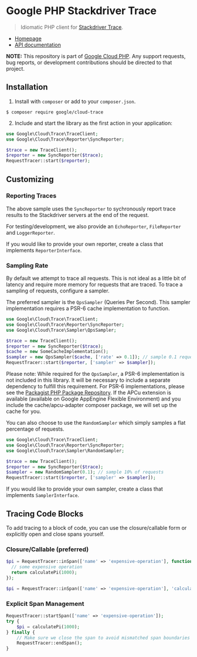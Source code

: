 # Google PHP Stackdriver Trace

> Idiomatic PHP client for [Stackdriver Trace](https://cloud.google.com/trace/).

* [Homepage](http://googlecloudplatform.github.io/google-cloud-php)
* [API documentation](http://googlecloudplatform.github.io/google-cloud-php/#/docs/cloud-storage/latest/trace/traceclient)

**NOTE:** This repository is part of [Google Cloud PHP](https://github.com/googlecloudplatform/google-cloud-php). Any
support requests, bug reports, or development contributions should be directed to
that project.

## Installation

1. Install with `composer` or add to your `composer.json`.

```
$ composer require google/cloud-trace
```

2. Include and start the library as the first action in your application:

```php
use Google\Cloud\Trace\TraceClient;
use Google\Cloud\Trace\Reporter\SyncReporter;

$trace = new TraceClient();
$reporter = new SyncReporter($trace);
RequestTracer::start($reporter);
```

## Customizing

### Reporting Traces

The above sample uses the `SyncReporter` to sychronously report trace results to the
Stackdriver servers at the end of the request.

For testing/development, we also provide an `EchoReporter`, `FileReporter` and `LoggerReporter`.

If you would like to provide your own reporter, create a class that implements `ReporterInterface`.

### Sampling Rate

By default we attempt to trace all requests. This is not ideal as a little bit of
latency and require more memory for requests that are traced. To trace a sampling
of requests, configure a sampler.

The preferred sampler is the `QpsSampler` (Queries Per Second). This sampler implementation
requires a PSR-6 cache implementation to function.

```php
use Google\Cloud\Trace\TraceClient;
use Google\Cloud\Trace\Reporter\SyncReporter;
use Google\Cloud\Trace\Sampler\QpsSampler;

$trace = new TraceClient();
$reporter = new SyncReporter($trace);
$cache = new SomeCacheImplementation();
$sampler = new QpsSampler($cache, ['rate' => 0.1]); // sample 0.1 requests per second
RequestTracer::start($reporter, ['sampler' => $sampler]);
```

Please note: While required for the `QpsSampler`, a PSR-6 implementation is
not included in this library. It will be necessary to include a separate
dependency to fulfill this requirement. For PSR-6 implementations, please see the
[Packagist PHP Package Repository](https://packagist.org/providers/psr/cache-implementation).
If the APCu extension is available (available on Google AppEngine Flexible Environment)
and you include the cache/apcu-adapter composer package, we will set up the cache for you.

You can also choose to use the `RandomSampler` which simply samples a flat
percentage of requests.

```php
use Google\Cloud\Trace\TraceClient;
use Google\Cloud\Trace\Reporter\SyncReporter;
use Google\Cloud\Trace\Sampler\RandomSampler;

$trace = new TraceClient();
$reporter = new SyncReporter($trace);
$sampler = new RandomSampler(0.1); // sample 10% of requests
RequestTracer::start($reporter, ['sampler' => $sampler]);
```

If you would like to provide your own sampler, create a class that implements `SamplerInterface`.

## Tracing Code Blocks

To add tracing to a block of code, you can use the closure/callable form or explicitly open
and close spans yourself.

### Closure/Callable (preferred)

```php
$pi = RequestTracer::inSpan(['name' => 'expensive-operation'], function() {
  // some expensive operation
  return calculatePi(1000);
});

$pi = RequestTracer::inSpan(['name' => 'expensive-operation'], 'calculatePi', [1000]);
```

### Explicit Span Management

```php
RequestTracer::startSpan(['name' => 'expensive-operation']);
try {
    $pi = calculatePi(1000);
} finally {
    // Make sure we close the span to avoid mismatched span boundaries
    RequestTracer::endSpan();
}
```
